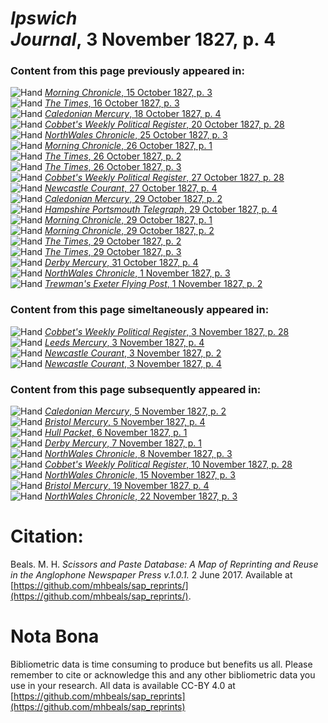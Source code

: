 # *Ipswich Journal*, 3 November 1827, p. 4  
  
### Content from this page previously appeared in:  
![Hand](http://scissorsandpaste.net/wp-content/uploads/2017/06/smallhandpointer.png) [*Morning Chronicle*, 15 October 1827, p. 3](https://mhbeals.github.io/sap_html/Morning-Chronicle/Morning-Chronicle-15-October-1827-p-3)  
![Hand](http://scissorsandpaste.net/wp-content/uploads/2017/06/smallhandpointer.png) [*The Times*, 16 October 1827, p. 3](https://mhbeals.github.io/sap_html/The-Times/The-Times-16-October-1827-p-3)  
![Hand](http://scissorsandpaste.net/wp-content/uploads/2017/06/smallhandpointer.png) [*Caledonian Mercury*, 18 October 1827, p. 4](https://mhbeals.github.io/sap_html/Caledonian-Mercury/Caledonian-Mercury-18-October-1827-p-4)  
![Hand](http://scissorsandpaste.net/wp-content/uploads/2017/06/smallhandpointer.png) [*Cobbet's Weekly Political Register*, 20 October 1827, p. 28](https://mhbeals.github.io/sap_html/Cobbet's-Weekly-Political-Register/Cobbet's-Weekly-Political-Register-20-October-1827-p-28)  
![Hand](http://scissorsandpaste.net/wp-content/uploads/2017/06/smallhandpointer.png) [*NorthWales Chronicle*, 25 October 1827, p. 3](https://mhbeals.github.io/sap_html/NorthWales-Chronicle/NorthWales-Chronicle-25-October-1827-p-3)  
![Hand](http://scissorsandpaste.net/wp-content/uploads/2017/06/smallhandpointer.png) [*Morning Chronicle*, 26 October 1827, p. 1](https://mhbeals.github.io/sap_html/Morning-Chronicle/Morning-Chronicle-26-October-1827-p-1)  
![Hand](http://scissorsandpaste.net/wp-content/uploads/2017/06/smallhandpointer.png) [*The Times*, 26 October 1827, p. 2](https://mhbeals.github.io/sap_html/The-Times/The-Times-26-October-1827-p-2)  
![Hand](http://scissorsandpaste.net/wp-content/uploads/2017/06/smallhandpointer.png) [*The Times*, 26 October 1827, p. 3](https://mhbeals.github.io/sap_html/The-Times/The-Times-26-October-1827-p-3)  
![Hand](http://scissorsandpaste.net/wp-content/uploads/2017/06/smallhandpointer.png) [*Cobbet's Weekly Political Register*, 27 October 1827, p. 28](https://mhbeals.github.io/sap_html/Cobbet's-Weekly-Political-Register/Cobbet's-Weekly-Political-Register-27-October-1827-p-28)  
![Hand](http://scissorsandpaste.net/wp-content/uploads/2017/06/smallhandpointer.png) [*Newcastle Courant*, 27 October 1827, p. 4](https://mhbeals.github.io/sap_html/Newcastle-Courant/Newcastle-Courant-27-October-1827-p-4)  
![Hand](http://scissorsandpaste.net/wp-content/uploads/2017/06/smallhandpointer.png) [*Caledonian Mercury*, 29 October 1827, p. 2](https://mhbeals.github.io/sap_html/Caledonian-Mercury/Caledonian-Mercury-29-October-1827-p-2)  
![Hand](http://scissorsandpaste.net/wp-content/uploads/2017/06/smallhandpointer.png) [*Hampshire Portsmouth Telegraph*, 29 October 1827, p. 4](https://mhbeals.github.io/sap_html/Hampshire-Portsmouth-Telegraph/Hampshire-Portsmouth-Telegraph-29-October-1827-p-4)  
![Hand](http://scissorsandpaste.net/wp-content/uploads/2017/06/smallhandpointer.png) [*Morning Chronicle*, 29 October 1827, p. 1](https://mhbeals.github.io/sap_html/Morning-Chronicle/Morning-Chronicle-29-October-1827-p-1)  
![Hand](http://scissorsandpaste.net/wp-content/uploads/2017/06/smallhandpointer.png) [*Morning Chronicle*, 29 October 1827, p. 2](https://mhbeals.github.io/sap_html/Morning-Chronicle/Morning-Chronicle-29-October-1827-p-2)  
![Hand](http://scissorsandpaste.net/wp-content/uploads/2017/06/smallhandpointer.png) [*The Times*, 29 October 1827, p. 2](https://mhbeals.github.io/sap_html/The-Times/The-Times-29-October-1827-p-2)  
![Hand](http://scissorsandpaste.net/wp-content/uploads/2017/06/smallhandpointer.png) [*The Times*, 29 October 1827, p. 3](https://mhbeals.github.io/sap_html/The-Times/The-Times-29-October-1827-p-3)  
![Hand](http://scissorsandpaste.net/wp-content/uploads/2017/06/smallhandpointer.png) [*Derby Mercury*, 31 October 1827, p. 4](https://mhbeals.github.io/sap_html/Derby-Mercury/Derby-Mercury-31-October-1827-p-4)  
![Hand](http://scissorsandpaste.net/wp-content/uploads/2017/06/smallhandpointer.png) [*NorthWales Chronicle*, 1 November 1827, p. 3](https://mhbeals.github.io/sap_html/NorthWales-Chronicle/NorthWales-Chronicle-1-November-1827-p-3)  
![Hand](http://scissorsandpaste.net/wp-content/uploads/2017/06/smallhandpointer.png) [*Trewman's Exeter Flying Post*, 1 November 1827, p. 2](https://mhbeals.github.io/sap_html/Trewman's-Exeter-Flying-Post/Trewman's-Exeter-Flying-Post-1-November-1827-p-2)  
  
### Content from this page simeltaneously appeared in:  
![Hand](http://scissorsandpaste.net/wp-content/uploads/2017/06/smallhandpointer.png) [*Cobbet's Weekly Political Register*, 3 November 1827, p. 28](https://mhbeals.github.io/sap_html/Cobbet's-Weekly-Political-Register/Cobbet's-Weekly-Political-Register-3-November-1827-p-28)  
![Hand](http://scissorsandpaste.net/wp-content/uploads/2017/06/smallhandpointer.png) [*Leeds Mercury*, 3 November 1827, p. 4](https://mhbeals.github.io/sap_html/Leeds-Mercury/Leeds-Mercury-3-November-1827-p-4)  
![Hand](http://scissorsandpaste.net/wp-content/uploads/2017/06/smallhandpointer.png) [*Newcastle Courant*, 3 November 1827, p. 2](https://mhbeals.github.io/sap_html/Newcastle-Courant/Newcastle-Courant-3-November-1827-p-2)  
![Hand](http://scissorsandpaste.net/wp-content/uploads/2017/06/smallhandpointer.png) [*Newcastle Courant*, 3 November 1827, p. 4](https://mhbeals.github.io/sap_html/Newcastle-Courant/Newcastle-Courant-3-November-1827-p-4)  
  
### Content from this page subsequently appeared in:  
![Hand](http://scissorsandpaste.net/wp-content/uploads/2017/06/smallhandpointer.png) [*Caledonian Mercury*, 5 November 1827, p. 2](https://mhbeals.github.io/sap_html/Caledonian-Mercury/Caledonian-Mercury-5-November-1827-p-2)  
![Hand](http://scissorsandpaste.net/wp-content/uploads/2017/06/smallhandpointer.png) [*Bristol Mercury*, 5 November 1827, p. 4](https://mhbeals.github.io/sap_html/Bristol-Mercury/Bristol-Mercury-5-November-1827-p-4)  
![Hand](http://scissorsandpaste.net/wp-content/uploads/2017/06/smallhandpointer.png) [*Hull Packet*, 6 November 1827, p. 1](https://mhbeals.github.io/sap_html/Hull-Packet/Hull-Packet-6-November-1827-p-1)  
![Hand](http://scissorsandpaste.net/wp-content/uploads/2017/06/smallhandpointer.png) [*Derby Mercury*, 7 November 1827, p. 1](https://mhbeals.github.io/sap_html/Derby-Mercury/Derby-Mercury-7-November-1827-p-1)  
![Hand](http://scissorsandpaste.net/wp-content/uploads/2017/06/smallhandpointer.png) [*NorthWales Chronicle*, 8 November 1827, p. 3](https://mhbeals.github.io/sap_html/NorthWales-Chronicle/NorthWales-Chronicle-8-November-1827-p-3)  
![Hand](http://scissorsandpaste.net/wp-content/uploads/2017/06/smallhandpointer.png) [*Cobbet's Weekly Political Register*, 10 November 1827, p. 28](https://mhbeals.github.io/sap_html/Cobbet's-Weekly-Political-Register/Cobbet's-Weekly-Political-Register-10-November-1827-p-28)  
![Hand](http://scissorsandpaste.net/wp-content/uploads/2017/06/smallhandpointer.png) [*NorthWales Chronicle*, 15 November 1827, p. 3](https://mhbeals.github.io/sap_html/NorthWales-Chronicle/NorthWales-Chronicle-15-November-1827-p-3)  
![Hand](http://scissorsandpaste.net/wp-content/uploads/2017/06/smallhandpointer.png) [*Bristol Mercury*, 19 November 1827, p. 4](https://mhbeals.github.io/sap_html/Bristol-Mercury/Bristol-Mercury-19-November-1827-p-4)  
![Hand](http://scissorsandpaste.net/wp-content/uploads/2017/06/smallhandpointer.png) [*NorthWales Chronicle*, 22 November 1827, p. 3](https://mhbeals.github.io/sap_html/NorthWales-Chronicle/NorthWales-Chronicle-22-November-1827-p-3)  


# Citation: 

Beals. M. H. *Scissors and Paste Database: A Map of Reprinting and Reuse in the Anglophone Newspaper Press v.1.0.1.* 2 June 2017. Available at [https://github.com/mhbeals/sap_reprints/](https://github.com/mhbeals/sap_reprints/). 

# Nota Bona

Bibliometric data is time consuming to produce but benefits us all. Please remember to cite or acknowledge this and any other bibliometric data you use in your research. All data is available CC-BY 4.0 at [https://github.com/mhbeals/sap_reprints](https://github.com/mhbeals/sap_reprints)